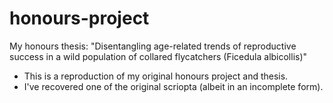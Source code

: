# honours-project
My honours thesis: "Disentangling age-related trends of reproductive success in a wild population of collared flycatchers (Ficedula albicollis)"

- This is a reproduction of my original honours project and thesis.
- I've recovered one of the original scriopta (albeit in an incomplete form).
